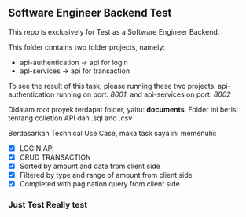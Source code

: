 ## Software Engineer Backend Test
This repo  is exclusively for Test as a Software Engineer Backend.

This folder contains two folder projects, namely:
* api-authentication -> api for login
* api-services -> api for transaction

To see the result of this task, please running these two projects.
api-authentication running on port: *8001*, and api-services  on port: *8002*

Didalam root proyek terdapat folder, yaitu: **documents**. Folder ini berisi tentang colletion API dan .sql and .csv

Berdasarkan Technical Use Case, maka task saya ini memenuhi:
- [x] LOGIN API
- [x] CRUD TRANSACTION
- [x] Sorted by amount and date from client side
- [x] Filtered by type and range of amount from client side
- [x] Completed with pagination query from client side

### Just Test Really test